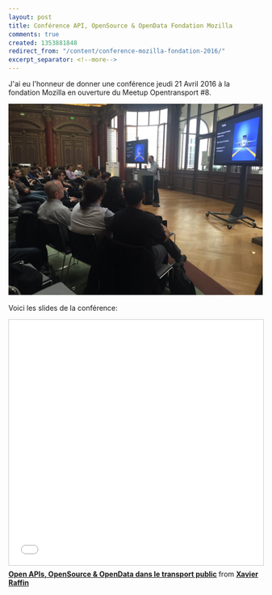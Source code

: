 ```yaml
---
layout: post
title: Conférence API, OpenSource & OpenData Fondation Mozilla
comments: true
created: 1353881848
redirect_from: "/content/conference-mozilla-fondation-2016/"
excerpt_separator: <!--more-->
---
```


J'ai eu l'honneur de donner une conférence jeudi 21 Avril 2016 à la fondation Mozilla en ouverture du Meetup Opentransport #8.

<img src="/public/images/conference-mozilla-2016.jpg">

<!--more-->

Voici les slides de la conférence:

<iframe src="//fr.slideshare.net/slideshow/embed_code/key/29r2cbOHKBX6GF" width="595" height="485" frameborder="0" marginwidth="0" marginheight="0" scrolling="no" style="border:1px solid #CCC; border-width:1px; margin-bottom:5px; max-width: 100%;" allowfullscreen> </iframe> <div style="margin-bottom:5px"> <strong> <a href="//fr.slideshare.net/xavierraffin/open-apis-opensource-opendata-dans-le-transport-public" title="Open APIs, OpenSource &amp; OpenData dans le transport public" target="_blank">Open APIs, OpenSource &amp; OpenData dans le transport public</a> </strong> from <strong><a href="//fr.slideshare.net/xavierraffin" target="_blank">Xavier Raffin</a></strong> </div>








